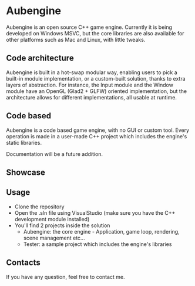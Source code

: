 # Aubengine

Aubengine is an open source C++ game engine. Currently it is being developed on Windows MSVC, but the core libraries are also available for other platforms such as Mac and Linux, with little tweaks.

## Code architecture

Aubengine is built in a hot-swap modular way, enabling users to pick a built-in module implementation, or a custom-built solution, thanks to extra layers of abstraction. For instance, the Input module and the Window module have an OpenGL (Glad2 + GLFW) oriented implementation, but the architecture allows for different implementations, all usable at runtime.

## Code based

Aubengine is a code based game engine, with no GUI or custom tool. Every operation is made in a user-made C++ project which includes the engine's static libraries.

Documentation will be a future addition. 

## Showcase

## Usage

- Clone the repository 
- Open the .sln file using VisualStudio (make sure you have the C++ development module installed)
- You'll find 2 projects inside the solution
  - Aubengine: the core engine - Application, game loop, rendering, scene management etc...
  - Tester: a sample project which includes the engine's libraries

## Contacts

If you have any question, feel free to contact me.

